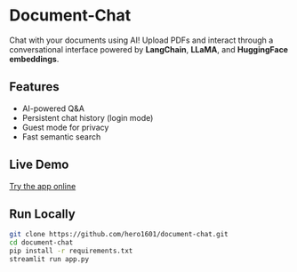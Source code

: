 # Document-Chat

Chat with your documents using AI! Upload PDFs and interact through a conversational interface powered by **LangChain**, **LLaMA**, and **HuggingFace embeddings**.

## Features 
- AI-powered Q&A  
- Persistent chat history (login mode)  
- Guest mode for privacy  
- Fast semantic search  

## Live Demo
[Try the app online](https://document-chatting.streamlit.app)  

## Run Locally
```bash
git clone https://github.com/hero1601/document-chat.git
cd document-chat
pip install -r requirements.txt
streamlit run app.py
